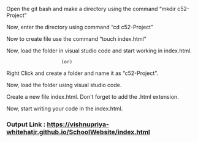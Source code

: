 Open the git bash and make a directory using the command “mkdir c52-Project”

Now, enter the directory using command “cd c52-Project”

Now to create file use the command “touch index.html” 

Now, load the folder in visual studio code and start working in index.html.

						(or)
Right Click and create a folder and name it as “c52-Project”.

Now, load the folder using visual studio code.

Create a new file index.html. Don't forget to add the .html extension. 

Now, start writing your code in the index.html.

### Output Link : https://vishnupriya-whitehatjr.github.io/SchoolWebsite/index.html


